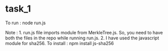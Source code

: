 # task_1

To run : node run.js

Note : 1. run.js file imports module from MerkleTree.js. So, you need to have both the files in the repo while running run.js.
       2. I have used the javascript module for sha256. To install : npm install js-sha256
